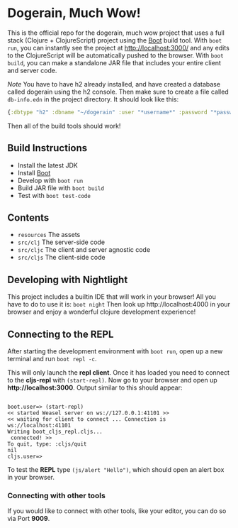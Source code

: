 # Dogerain, Much Wow!
This is the official repo for the dogerain, much wow project that uses a full stack (Clojure + ClojureScript) project using the [Boot](http://boot-clj.com/) build tool. With `boot run`, you can instantly see the project at [http://localhost:3000/](http://localhost:3000/) and any edits to the ClojureScript will be automatically pushed to the browser. With `boot build`, you can make a standalone JAR file that includes your entire client and server code.

*Note*
You have to have h2 already installed, and have created a database called dogerain using the h2 console. Then make sure to create a file called `db-info.edn` in the project directory. It should look like this:

```clojure
{:dbtype "h2" :dbname "~/dogerain" :user "*username*" :password "*password*"}
```

Then all of the build tools should work!
## Build Instructions

* Install the latest JDK
* Install [Boot](http://boot-clj.com/)
* Develop with `boot run`
* Build JAR file with `boot build`
* Test with `boot test-code`

## Contents

* `resources` The assets
* `src/clj` The server-side code
* `src/cljc` The client and server agnostic code
* `src/cljs` The client-side code

## Developing with Nightlight
This project includes a builtin IDE that will work in your browser! All you have to do to use it is:
`boot night`
Then look up http://localhost:4000 in your browser and enjoy a wonderful clojure development experience!

## Connecting to the REPL
After starting the development environment with `boot run`, open up a new terminal and run `boot repl -c`.

This will only launch the **repl client**.
Once it has loaded you need to connect to the **cljs-repl** with `(start-repl)`. Now go to your browser and open up **http://localhost:3000**.
Output similar to this should appear:
```

boot.user=> (start-repl)
<< started Weasel server on ws://127.0.0.1:41101 >>
<< waiting for client to connect ... Connection is ws://localhost:41101
Writing boot_cljs_repl.cljs...
 connected! >>
To quit, type: :cljs/quit
nil
cljs.user=>

```
To test the **REPL** type `(js/alert "Hello")`, which should open an alert box in your browser.

### Connecting with other tools
If you would like to connect with other tools, like your editor, you can do so via Port **9009**.
